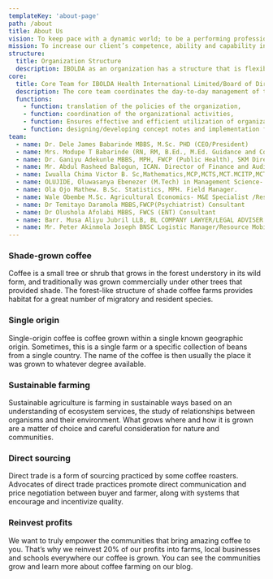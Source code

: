 ```yaml
---
templateKey: 'about-page'
path: /about
title: About Us
vision: To keep pace with a dynamic world; to be a performing professional outfit maximizing the satisfaction of our clients at all times.
mission: To increase our client’s competence, ability and capability in Research, Data capturing, processing and Monitoring and Evaluation of projects through innovative and participatory based approaches. In our mission we define clients to include; individuals, organizations, and communities, while innovative and participatory based approaches imply demand driven, sensitive and a mix of value-added initiatives.
structure:
  title: Organization Structure
  description: IBOLDA as an organization has a structure that is flexible enough to provide services that will meet our clients’ satisfaction. It comprises of Four directors one of which is named as the Chief Executive Officer (CEO) with others anchoring different units. To be able to provide services in an efficient and timely manner, we work with Associate Consultants of high reputation and profile in their careers.
core:
  title: Core Team for IBOLDA Health International Limited/Board of Directors
  description: The core team coordinates the day-to-day management of the organization. The core team comprises of the CEO who is in charge of the day-to-day running of the organization. Other core team members are directly in charge of various Units and Departments. The main functions of the core team are
  functions:
    - function: translation of the policies of the organization,
    - function: coordination of the organizational activities,
    - function: Ensures effective and efficient utilization of organizational resources (human, material and finance), and
    - function: designing/developing concept notes and implementation frameworks.
team:
  - name: Dr. Dele James Babarinde MBBS, M.Sc. PHD (CEO/President)
  - name: Mrs. Modupe T Babarinde (RN, RM, B.Ed., M.Ed. Guidance and Counseling). vice president/Director Bio-science.
  - name: Dr. Ganiyu Adekunle MBBS, MPH, FWCP (Public Health), SKM Director
  - name: Mr. Abdul Rasheed Balogun, ICAN. Director of Finance and Audit
  - name: Iwualla Chima Victor B. Sc,Mathematics,MCP,MCTS,MCT.MCITP,MCTC,MCPN . Director of ICT
  - name: OLUJIDE, Oluwasanya Ebenezer (M.Tech) in Management Science- Director of Personnel and Administration.
  - name: Ola Ojo Mathew. B.Sc. Statistics, MPH. Field Manager.
  - name: Wale Obembe M.Sc. Agricultural Economics- M&E Specialist /Research
  - name: Dr Temitayo Daramola MBBS,FWCP(Psychiatrist) Consultant
  - name: Dr Olushola Afolabi MBBS, FWCS (ENT) Consultant
  - name: Barr. Musa Aliyu Jubril LLB, BL COMPANY LAWYER/LEGAL ADVISER
  - name: Mr. Peter Akinmola Joseph BNSC Logistic Manager/Resource Mobilization.
---
```

### Shade-grown coffee
Coffee is a small tree or shrub that grows in the forest understory in its wild form, and traditionally was grown commercially under other trees that provided shade. The forest-like structure of shade coffee farms provides habitat for a great number of migratory and resident species.

### Single origin
Single-origin coffee is coffee grown within a single known geographic origin. Sometimes, this is a single farm or a specific collection of beans from a single country. The name of the coffee is then usually the place it was grown to whatever degree available.

### Sustainable farming
Sustainable agriculture is farming in sustainable ways based on an understanding of ecosystem services, the study of relationships between organisms and their environment. What grows where and how it is grown are a matter of choice and careful consideration for nature and communities.

### Direct sourcing
Direct trade is a form of sourcing practiced by some coffee roasters. Advocates of direct trade practices promote direct communication and price negotiation between buyer and farmer, along with systems that encourage and incentivize quality.

### Reinvest profits
We want to truly empower the communities that bring amazing coffee to you. That’s why we reinvest 20% of our profits into farms, local businesses and schools everywhere our coffee is grown. You can see the communities grow and learn more about coffee farming on our blog.
